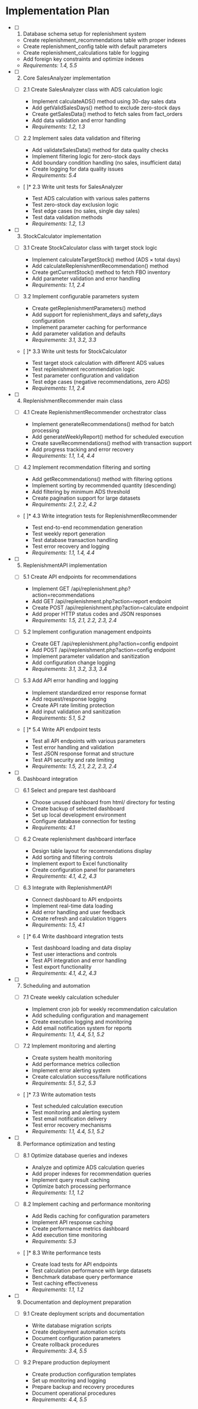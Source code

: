# Implementation Plan

- [ ] 1. Database schema setup for replenishment system

  - Create replenishment_recommendations table with proper indexes
  - Create replenishment_config table with default parameters
  - Create replenishment_calculations table for logging
  - Add foreign key constraints and optimize indexes
  - _Requirements: 1.4, 5.5_

- [ ] 2. Core SalesAnalyzer implementation

  - [ ] 2.1 Create SalesAnalyzer class with ADS calculation logic

    - Implement calculateADS() method using 30-day sales data
    - Add getValidSalesDays() method to exclude zero-stock days
    - Create getSalesData() method to fetch sales from fact_orders
    - Add data validation and error handling
    - _Requirements: 1.2, 1.3_

  - [ ] 2.2 Implement sales data validation and filtering

    - Add validateSalesData() method for data quality checks
    - Implement filtering logic for zero-stock days
    - Add boundary condition handling (no sales, insufficient data)
    - Create logging for data quality issues
    - _Requirements: 5.4_

  - [ ]\* 2.3 Write unit tests for SalesAnalyzer

    - Test ADS calculation with various sales patterns
    - Test zero-stock day exclusion logic
    - Test edge cases (no sales, single day sales)
    - Test data validation methods
    - _Requirements: 1.2, 1.3_

- [ ] 3. StockCalculator implementation

  - [ ] 3.1 Create StockCalculator class with target stock logic

    - Implement calculateTargetStock() method (ADS × total days)
    - Add calculateReplenishmentRecommendation() method
    - Create getCurrentStock() method to fetch FBO inventory
    - Add parameter validation and error handling
    - _Requirements: 1.1, 2.4_

  - [ ] 3.2 Implement configurable parameters system

    - Create getReplenishmentParameters() method
    - Add support for replenishment_days and safety_days configuration
    - Implement parameter caching for performance
    - Add parameter validation and defaults
    - _Requirements: 3.1, 3.2, 3.3_

  - [ ]\* 3.3 Write unit tests for StockCalculator

    - Test target stock calculation with different ADS values
    - Test replenishment recommendation logic
    - Test parameter configuration and validation
    - Test edge cases (negative recommendations, zero ADS)
    - _Requirements: 1.1, 2.4_

- [ ] 4. ReplenishmentRecommender main class

  - [ ] 4.1 Create ReplenishmentRecommender orchestrator class

    - Implement generateRecommendations() method for batch processing
    - Add generateWeeklyReport() method for scheduled execution
    - Create saveRecommendations() method with transaction support
    - Add progress tracking and error recovery
    - _Requirements: 1.1, 1.4, 4.4_

  - [ ] 4.2 Implement recommendation filtering and sorting

    - Add getRecommendations() method with filtering options
    - Implement sorting by recommended quantity (descending)
    - Add filtering by minimum ADS threshold
    - Create pagination support for large datasets
    - _Requirements: 2.1, 2.2, 4.2_

  - [ ]\* 4.3 Write integration tests for ReplenishmentRecommender

    - Test end-to-end recommendation generation
    - Test weekly report generation
    - Test database transaction handling
    - Test error recovery and logging
    - _Requirements: 1.1, 1.4, 4.4_

- [ ] 5. ReplenishmentAPI implementation

  - [ ] 5.1 Create API endpoints for recommendations

    - Implement GET /api/replenishment.php?action=recommendations
    - Add GET /api/replenishment.php?action=report endpoint
    - Create POST /api/replenishment.php?action=calculate endpoint
    - Add proper HTTP status codes and JSON responses
    - _Requirements: 1.5, 2.1, 2.2, 2.3, 2.4_

  - [ ] 5.2 Implement configuration management endpoints

    - Create GET /api/replenishment.php?action=config endpoint
    - Add POST /api/replenishment.php?action=config endpoint
    - Implement parameter validation and sanitization
    - Add configuration change logging
    - _Requirements: 3.1, 3.2, 3.3, 3.4_

  - [ ] 5.3 Add API error handling and logging

    - Implement standardized error response format
    - Add request/response logging
    - Create API rate limiting protection
    - Add input validation and sanitization
    - _Requirements: 5.1, 5.2_

  - [ ]\* 5.4 Write API endpoint tests

    - Test all API endpoints with various parameters
    - Test error handling and validation
    - Test JSON response format and structure
    - Test API security and rate limiting
    - _Requirements: 1.5, 2.1, 2.2, 2.3, 2.4_

- [ ] 6. Dashboard integration

  - [ ] 6.1 Select and prepare test dashboard

    - Choose unused dashboard from html/ directory for testing
    - Create backup of selected dashboard
    - Set up local development environment
    - Configure database connection for testing
    - _Requirements: 4.1_

  - [ ] 6.2 Create replenishment dashboard interface

    - Design table layout for recommendations display
    - Add sorting and filtering controls
    - Implement export to Excel functionality
    - Create configuration panel for parameters
    - _Requirements: 4.1, 4.2, 4.3_

  - [ ] 6.3 Integrate with ReplenishmentAPI

    - Connect dashboard to API endpoints
    - Implement real-time data loading
    - Add error handling and user feedback
    - Create refresh and calculation triggers
    - _Requirements: 1.5, 4.1_

  - [ ]\* 6.4 Write dashboard integration tests

    - Test dashboard loading and data display
    - Test user interactions and controls
    - Test API integration and error handling
    - Test export functionality
    - _Requirements: 4.1, 4.2, 4.3_

- [ ] 7. Scheduling and automation

  - [ ] 7.1 Create weekly calculation scheduler

    - Implement cron job for weekly recommendation calculation
    - Add scheduling configuration and management
    - Create execution logging and monitoring
    - Add email notification system for reports
    - _Requirements: 1.1, 4.4, 5.1, 5.2_

  - [ ] 7.2 Implement monitoring and alerting

    - Create system health monitoring
    - Add performance metrics collection
    - Implement error alerting system
    - Create calculation success/failure notifications
    - _Requirements: 5.1, 5.2, 5.3_

  - [ ]\* 7.3 Write automation tests

    - Test scheduled calculation execution
    - Test monitoring and alerting system
    - Test email notification delivery
    - Test error recovery mechanisms
    - _Requirements: 1.1, 4.4, 5.1, 5.2_

- [ ] 8. Performance optimization and testing

  - [ ] 8.1 Optimize database queries and indexes

    - Analyze and optimize ADS calculation queries
    - Add proper indexes for recommendation queries
    - Implement query result caching
    - Optimize batch processing performance
    - _Requirements: 1.1, 1.2_

  - [ ] 8.2 Implement caching and performance monitoring

    - Add Redis caching for configuration parameters
    - Implement API response caching
    - Create performance metrics dashboard
    - Add execution time monitoring
    - _Requirements: 5.3_

  - [ ]\* 8.3 Write performance tests

    - Create load tests for API endpoints
    - Test calculation performance with large datasets
    - Benchmark database query performance
    - Test caching effectiveness
    - _Requirements: 1.1, 1.2_

- [ ] 9. Documentation and deployment preparation

  - [ ] 9.1 Create deployment scripts and documentation

    - Write database migration scripts
    - Create deployment automation scripts
    - Document configuration parameters
    - Create rollback procedures
    - _Requirements: 3.4, 5.5_

  - [ ] 9.2 Prepare production deployment

    - Create production configuration templates
    - Set up monitoring and logging
    - Prepare backup and recovery procedures
    - Document operational procedures
    - _Requirements: 4.4, 5.5_
